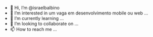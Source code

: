 - 👋 Hi, I’m @israelbalbino
- 👀 I’m interested in um vaga em desenvolvimento mobile ou web ...
- 🌱 I’m currently learning ...
- 💞️ I’m looking to collaborate on ...
- 📫 How to reach me ...

<!---
israelbalbino/israelbalbino is a ✨ special ✨ repository because its `README.md` (this file) appears on your GitHub profile.
You can click the Preview link to take a look at your changes.
--->
